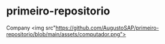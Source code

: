 # primeiro-repositorio

Company 
<img src"https://github.com/AugustoSAP/primeiro-repositorio/blob/main/assets/computador.png">
